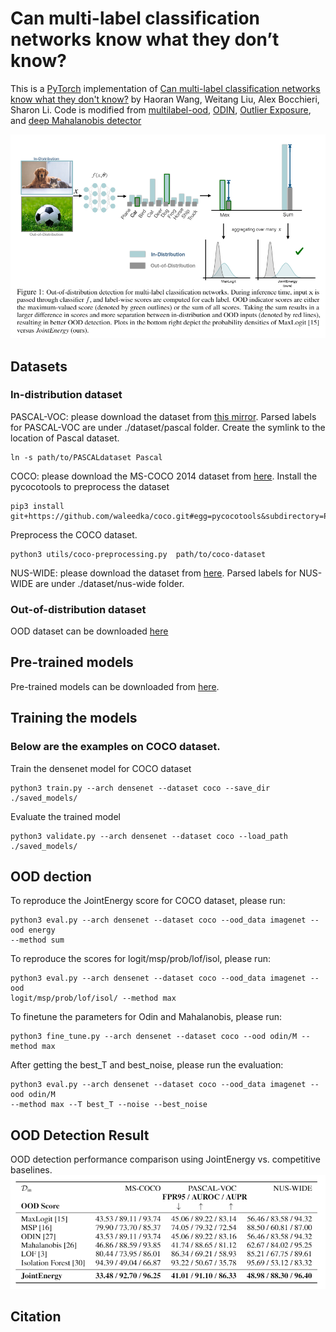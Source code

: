 # Can multi-label classification networks know what they don’t know? 

This is a [PyTorch](http://pytorch.org) implementation of [Can multi-label classification networks know what they don't know?](......) by Haoran Wang, Weitang Liu, Alex Bocchieri, Sharon Li. 
Code is modified from
[multilabel-ood](https://github.com/xksteven/multilabel-ood),
[ODIN](https://github.com/facebookresearch/odin),
[Outlier Exposure](https://github.com/hendrycks/outlier-exposure), and
[deep Mahalanobis
detector](https://github.com/pokaxpoka/deep_Mahalanobis_detector)

![teaser](demo_figs/teaser.png)
## Datasets

### In-distribution dataset

PASCAL-VOC: please download the dataset from
[this mirror](https://pjreddie.com/projects/pascal-voc-dataset-mirror/). Parsed labels for PASCAL-VOC are under ./dataset/pascal folder. Create the symlink to the location of Pascal dataset.

```
ln -s path/to/PASCALdataset Pascal
```

COCO: please download the MS-COCO 2014 dataset from [here](http://cocodataset.org/#download). Install the pycocotools to preprocess the dataset

```
pip3 install git+https://github.com/waleedka/coco.git#egg=pycocotools&subdirectory=PythonAPI
```

Preprocess the COCO dataset.

```
python3 utils/coco-preprocessing.py  path/to/coco-dataset
```

NUS-WIDE: please download the dataset from [here](https://lms.comp.nus.edu.sg/wp-content/uploads/2019/research/nuswide/NUS-WIDE.html). Parsed labels for NUS-WIDE are under ./dataset/nus-wide folder.

### Out-of-distribution dataset

OOD dataset can be downloaded
[here](https://drive.google.com/drive/folders/1BGMRQz3eB_npaGD46HC6K_uzt105HPRy?usp=sharing)

## Pre-trained models
Pre-trained models can be downloaded from
[here](https://drive.google.com/drive/folders/1ZfWB6vSYTK004j0bmfj6W0Xs6kwDTFX0?usp=sharing).

## Training the models

### Below are the examples on COCO dataset. 

Train the densenet model for COCO dataset
```
python3 train.py --arch densenet --dataset coco --save_dir ./saved_models/
```

Evaluate the trained model
```
python3 validate.py --arch densenet --dataset coco --load_path ./saved_models/
```

## OOD dection

To reproduce the JointEnergy score for COCO dataset, please run: 

```
python3 eval.py --arch densenet --dataset coco --ood_data imagenet --ood energy
--method sum 
```

To reproduce the scores for logit/msp/prob/lof/isol, please run:

```
python3 eval.py --arch densenet --dataset coco --ood_data imagenet --ood
logit/msp/prob/lof/isol/ --method max
```

To finetune the parameters for Odin and Mahalanobis, please run:
```
python3 fine_tune.py --arch densenet --dataset coco --ood odin/M --method max
```

After getting the best_T and best_noise, please run the evaluation:
```
python3 eval.py --arch densenet --dataset coco --ood_data imagenet --ood odin/M
--method max --T best_T --noise --best_noise
```

## OOD Detection Result
OOD detection performance comparison using JointEnergy vs. competitive
baselines.
![result](demo_figs/result_screenshot.png)

## Citation
